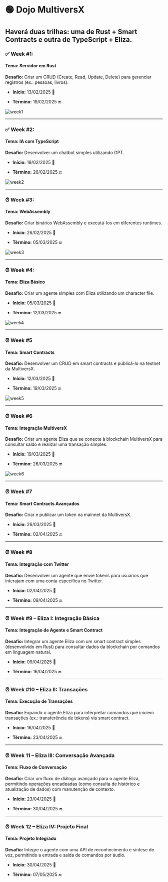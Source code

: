 # **🟢 Dojo MultiversX**

## **Haverá duas trilhas: uma de Rust + Smart Contracts e outra de TypeScript + Eliza.**

### ✅ **Week #1:**

#### **Tema:** Servidor em Rust
**Desafio:** Criar um CRUD (Create, Read, Update, Delete) para gerenciar registros (ex.: pessoas, livros).

- **Início:** 13/02/2025 🚀

- **Término:** 19/02/2025 🔚

![week1](https://github.com/user-attachments/assets/26bf6abf-466d-456d-873e-dd64281250b3)


---

### ✅ **Week #2:**

#### **Tema:** IA com TypeScript
**Desafio:** Desenvolver um chatbot simples utilizando GPT.

- **Início:** 19/02/2025 🚀

- **Término:** 26/02/2025 🔚

![week2](https://github.com/user-attachments/assets/c8493eca-f9d6-4317-887f-43c51cffb180)

---

### ⏰ **Week #3:**

#### **Tema:** WebAssembly
**Desafio:** Criar binários WebAssembly e executá-los em diferentes runtimes.

- **Início:** 26/02/2025 🚀

- **Término:** 05/03/2025 🔚

![week3](https://github.com/user-attachments/assets/9055876d-6a61-4657-a5c4-be42b1513a08)

---

### ⏰ **Week #4:**

#### **Tema:** Eliza Básico
**Desafio:** Criar um agente simples com Eliza utilizando um character file.

- **Início:** 05/03/2025 🚀

- **Término:** 12/03/2025 🔚

![week4](https://github.com/user-attachments/assets/800ddaa2-d9ce-4fa2-8b61-c5e28d234d02)

---

### ⏰ **Week #5**
#### **Tema:** Smart Contracts
**Desafio:** Desenvolver um CRUD em smart contracts e publicá-lo na testnet da MultiversX.

- **Início:** 12/03/2025 🚀

- **Término:** 19/03/2025 🔚

![week5](https://github.com/user-attachments/assets/ce279ad1-20ea-4ddc-a19c-2fcae769b130)

---

### ⏰ **Week #6**
#### **Tema:** Integração MultiversX
**Desafio:** Criar um agente Eliza que se conecte à blockchain MultiversX para consultar saldo e realizar uma transação simples.

- **Início:** 19/03/2025 🚀

- **Término:** 26/03/2025 🔚

![week6](https://github.com/user-attachments/assets/294d5eab-37d1-45a8-836c-e579caef2a3e)

---

### ⏰ **Week #7**
#### **Tema:** Smart Contracts Avançados
**Desafio:** Criar e publicar um token na mainnet da MultiversX.

- **Início:** 26/03/2025 🚀

- **Término:** 02/04/2025 🔚

---

### ⏰ **Week #8**
#### **Tema:** Integração com Twitter
**Desafio:** Desenvolver um agente que envie tokens para usuários que interajam com uma conta específica no Twitter.

- **Início:** 02/04/2025 🚀

- **Término:** 09/04/2025 🔚

---

### ⏰ **Week #9** – **Eliza I: Integração Básica**
#### **Tema:** Integração de Agente e Smart Contract
**Desafio:** Integrar um agente Eliza com um smart contract simples (desenvolvido em Rust) para consultar dados da blockchain por comandos em linguagem natural.

- **Início:** 09/04/2025 🚀

- **Término:** 16/04/2025 🔚

---

### ⏰ **Week #10 – Eliza II: Transações**
#### **Tema:** Execução de Transações
**Desafio:** Expandir o agente Eliza para interpretar comandos que iniciem transações (ex.: transferência de tokens) via smart contract.

- **Início:** 16/04/2025 🚀

- **Término:** 23/04/2025 🔚

---

### ⏰ **Week 11 – Eliza III: Conversação Avançada**
#### **Tema:** Fluxo de Conversação
**Desafio:** Criar um fluxo de diálogo avançado para o agente Eliza, permitindo operações encadeadas (como consulta de histórico e atualização de dados) com manutenção de contexto.

- **Início:** 23/04/2025 🚀

- **Término:** 30/04/2025 🔚

---

### ⏰ **Week 12 – Eliza IV: Projeto Final**
#### **Tema:** Projeto Integrado
**Desafio:** Integre o agente com uma API de reconhecimento e síntese de voz, permitindo a entrada e saída de comandos por áudio.

- **Início:** 30/04/2025 🚀

- **Término:** 07/05/2025 🔚
